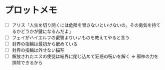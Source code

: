 # プロットメモ
- [ ] アリス「人生を切り開くには危険を冒さないといけないの。その勇気を持てるかどうかが鍵になるんだよ」
- [ ] フェイがハイエルフの叡智よりいいものを教えてやると言う
- [ ] 封界の指輪は最初から嵌めている
- [ ] 封界の指輪は外せない描写
- [ ] 解放されたエスの使徒は結界に閉じ込めて狂惑の呪いを解く => 邪神の力を排除できるから
